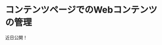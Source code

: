# コンテンツページでのWebコンテンツの管理

近日公開！


<!-- 
```note::
   Available in Liferay DXP 7.3+
```

From the [Contents panel](./content-pages-overview.md#contents) on a Content Page, you can manage and edit web content that's used on the page ([mapped](./building-content-pages.md#mapping-elements), or displayed in a widget). To Manage the web content that's used on a Content Page, follow these steps:

1. Click the *Contents* button (![Contents](../../images/icon-contents.png)) in the sidebar to open the Contents panel. Content used on the page is listed here, along with how many pages it's used on. Hover over the content in the list to highlight the widget(s), mapped content fields, and Fragments that display the content on the page.

    ![You can manage web content on a Content Page from the Contents panel.](./managing-content-on-content-pages/images/01.png)

    ```note::
      Web content that's displayed in an Asset Publisher with dynamic selection isn't listed in the Contents panel. You must manage this content directly from the Web Content admin app in the Control Panel.
    ```

1. Open the Actions Menu next to the listed content to manage it. These actions are available:

    * *Edit:* Edit the web content
    * *Permissions:* Update the web content's permissions
    * *View Usages:* See where the web content is used on the Site

```note::
  To edit inline content, you must have the "Edit Inline Content" permission assigned to your Role. However, if you don't have permission to edit the page, you can still edit content (web content, blog, etc.) that you have permission to edit that's displayed through one of these methods: mapped content, web content display, or an Asset Publisher (with manual selection).
``` -->
